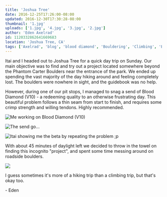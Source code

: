 ```yaml
---
title: 'Joshua Tree'
date: 2016-12-25T17:26:00-08:00
updated: 2016-12-30T17:30:28-08:00
thumbnail: '1.jpg'
uploads: ['1.jpg', '4.jpg', '3.jpg', '2.jpg']
author: 'Eden Axelrad'
id: 1120332862641669683
location: 'Joshua Tree, CA'
tags: ['Axelrad', 'blog', 'blood diamond', 'Bouldering', 'Climbing', 'Eden', 'Five Ten', 'granite', 'Itai', 'Joshua', 'national', 'park', 'Tree']
---
```


Itai and I headed out to Joshua Tree for a quick day trip on Sunday. Our main objective was to find and try out a project located somewhere beyond the Phantom Carter Boulders near the entrance of the park. We ended up spending the vast majority of the day hiking around and feeling completely lost. The boulders were nowhere in sight, and the guidebook was no help.

However, during one of our pit stops, I managed to snag a send of Blood Diamond (V10) - a redeeming quality to an otherwise frustrating day. This beautiful problem follows a thin seam from start to finish, and requires some crimp strength and willing tendons. Highly recommended.

![Me working on Blood Diamond (V10)](uploads/1.jpg)

![The send go...](uploads/4.jpg)

![Itai showing me the beta by repeating the problem ;p](uploads/3.jpg)

With about 45 minutes of daylight left we decided to throw in the towel on finding this incognito "project", and spent some time messing around on roadside boulders.

![](uploads/2.jpg)

I guess sometimes it's more of a hiking trip than a climbing trip, but that's okay too.

\- Eden
